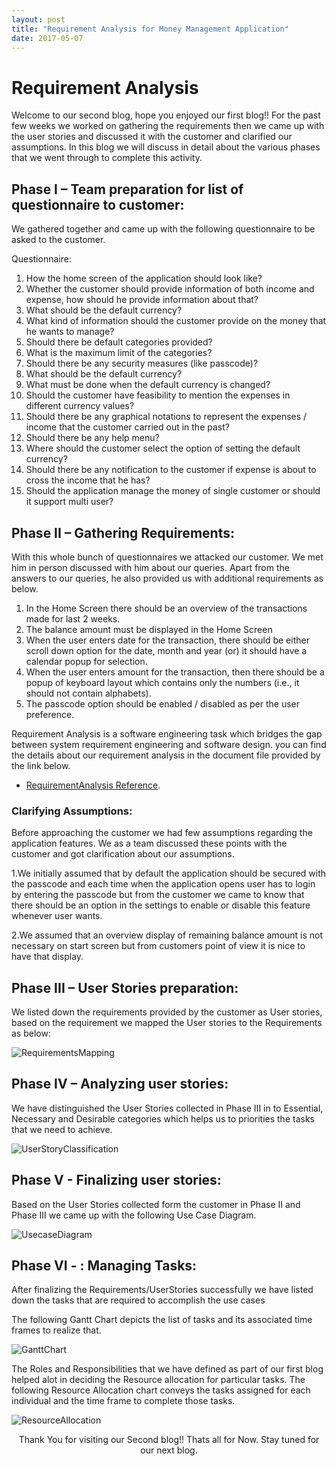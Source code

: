 ```yaml
---
layout: post
title: "Requirement Analysis for Money Management Application"
date: 2017-05-07
---
```


# Requirement Analysis

Welcome to our second blog, hope you enjoyed our first blog!!    For the past few weeks we worked on gathering the requirements then we came up with the user stories and discussed it with the customer and clarified our assumptions. In this blog we will discuss in detail about the various phases that we went through to complete this activity.

## Phase I – Team preparation for list of questionnaire to customer:

We gathered together and came up with the following questionnaire to be asked to the customer.


Questionnaire:

1. How the home screen of the application should look like?
2. Whether the customer should provide information of both income and expense, how should he provide information about that?
3. What should be the default currency?
4. What kind of information should the customer provide on the money that he wants to manage?
5. Should there be default categories provided?
6. What is the maximum limit of the categories?
7. Should there be any security measures (like passcode)?
8. What should be the default currency?
9. What must be done when the default currency is changed?
10. Should the customer have feasibility to mention the expenses in different currency values?
11. Should there be any graphical notations to represent the expenses / income that the customer carried out in the past?
12. Should there be any help menu?
13. Where should the customer select the option of setting the default currency?
14. Should there be any notification to the customer if expense is about to cross the income that he has?
15. Should the application manage the money of single customer or should it support multi user?


## Phase II – Gathering Requirements:

With this whole bunch of questionnaires we attacked our customer. We met him in person discussed with him about our queries. Apart from the answers to our queries, he also provided us with additional requirements as below.
 
1. In the Home Screen there should be an overview of the transactions made for last 2 weeks.
2. The balance amount must be displayed in the Home Screen
3. When the user enters date for the transaction, there should be either scroll down option for the date, month and year (or) it should have a calendar popup for selection.
4. When the user enters amount for the transaction, then there should be a popup of keyboard layout which contains only the numbers (i.e., it should not contain alphabets).
5. The passcode option should be enabled / disabled as per the user preference.

Requirement Analysis is a software engineering task which bridges the gap between system requirement  engineering and software design.
you can find the details about our requirement analysis in the document file provided by the link below.

- [RequirementAnalysis Reference]({{site.baseurl}}/images/RequirementAnalysis.docx).

### Clarifying Assumptions:

Before approaching the customer we had few assumptions regarding the application features. We as a team discussed these points with the customer and got clarification about our assumptions.

1.We initially assumed that by default the application should be secured with the passcode and each time when the application opens user has to login by entering the passcode but from the customer we came to know that there should be an option in the settings to enable or disable this feature whenever user wants.

2.We assumed that an overview display of remaining balance amount is not necessary on start screen but from customers point of view it is nice to have that display.


## Phase III – User Stories preparation:

We listed down the requirements provided by the customer as User stories, based on the requirement we mapped the User stories to the Requirements as below:

![RequirementsMapping]({{site.baseurl}}/images/RequirementsMapping.png "ReqquirementsMapping")


## Phase IV – Analyzing user stories:

We have distinguished the User Stories collected in Phase III in to Essential, Necessary and Desirable categories which helps us to priorities the tasks that we need to achieve. 

![UserStoryClassification]({{site.baseurl}}/images/UserStoryClassification.png "UserStoryClassification")


## Phase V - Finalizing user stories: 

Based on the User Stories collected form the customer in Phase II and Phase III we came up with the following Use Case Diagram.
	

![UsecaseDiagram]({{site.baseurl}}/images/UsecaseDiagram.png "UsecaseDiagram")

## Phase VI - : Managing Tasks:

After finalizing the Requirements/UserStories successfully we have listed down the tasks that are required to accomplish the use cases

The following Gantt Chart depicts the list of tasks and its associated time frames to realize that.

![GanttChart]({{site.baseurl}}/images/GanttChart.png "GanttChart")

The Roles and Responsibilities that we have defined as part of our first blog helped alot in deciding the Resource allocation for particular tasks.
The following Resource Allocation chart conveys the tasks assigned for each individual and the time frame to complete those tasks.

![ResourceAllocation]({{site.baseurl}}/images/ResourcesChart.png "ResourceAllocation")

<p align="center">
Thank You for visiting our Second blog!! Thats all for Now. Stay tuned for our next blog. 
</p>
